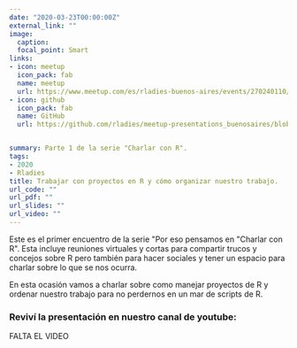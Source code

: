```yaml
---
date: "2020-03-23T00:00:00Z"
external_link: ""
image:
  caption:
  focal_point: Smart
links:
- icon: meetup
  icon_pack: fab
  name: meetup
  url: https://www.meetup.com/es/rladies-buenos-aires/events/270240110/
- icon: github
  icon_pack: fab
  name: GitHub
  url: https://github.com/rladies/meetup-presentations_buenosaires/blob/master/README.md


summary: Parte 1 de la serie "Charlar con R".
tags:
- 2020
- Rladies
title: Trabajar con proyectos en R y cómo organizar nuestro trabajo.
url_code: ""
url_pdf: ""
url_slides: ""
url_video: ""
---
```


Este es el primer encuentro de la serie "Por eso pensamos en "Charlar con R". Esta incluye reuniones virtuales y cortas para compartir trucos y concejos sobre R pero también para hacer sociales y tener un espacio para charlar sobre lo que se nos ocurra.

En esta ocasión vamos a charlar sobre como manejar proyectos de R y ordenar nuestro trabajo para no perdernos en un mar de scripts de R.


### Reviví la presentación en nuestro canal de youtube:

FALTA EL VIDEO